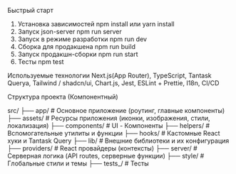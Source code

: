 Быстрый старт

1. Установка зависимостей
npm install или yarn install
2. Запуск json-server
npm run server
4. Запуск в режиме разработки
npm run dev
5. Сборка для продакшена
npm run build
6. Запуск продакшн-сборки
npm run start
7. Тесты
npm test

Используемые технологии
Next.js(App Router), TypeScript, Tantask Querya, Tailwind / shadcn/ui, Chart.js, Jest, ESLint + Prettie, I18n, CI/CD

Структура проекта (Компонентный)
<div>
src/
├── app/             # Основное приложение (роутинг, главные компоненты)
├── assets/          # Ресурсы приложения (иконки, изображения, стили, локализация)
├── components/      # UI - Компоненты
├── helpers/         # Вспомогательные утилиты и функции
├── hooks/           # Кастомные React хуки и Tantask Query
├── lib/             # Внешние библиотеки и их конфигурация
├── providers/       # React провайдеры (контексты)
├── server/          # Серверная логика (API routes, серверные функции)
├── style/           # Глобальные стили и темы
├── tests_/          # Тесты
</div>

